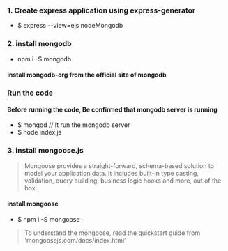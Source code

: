 ### 1. Create express application using express-generator
- $ express --view=ejs nodeMongodb

### 2. install mongodb
- npm i -S mongodb

#### install mongodb-org from the official site of mongodb

### Run the code
#### Before running the code, Be confirmed that mongodb server is running
-   $ mongod    // It run the mongodb server
-   $ node index.js

### 3. install mongoose.js
> Mongoose provides a straight-forward, schema-based solution to model your application data.
> It includes built-in type casting, validation, query building, business logic hooks and more, out of the box.

#### install mongoose
- $ npm i -S mongoose

> To understand the mongoose, read the quickstart guide from 'mongoosejs.com/docs/index.html'

